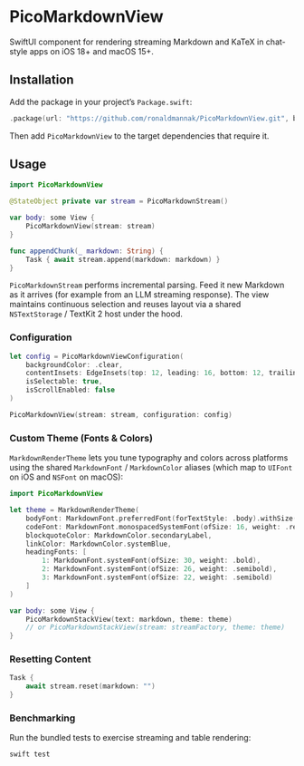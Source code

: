 # PicoMarkdownView

SwiftUI component for rendering streaming Markdown and KaTeX in chat-style apps on iOS 18+ and macOS 15+.

## Installation

Add the package in your project’s `Package.swift`:

```swift
.package(url: "https://github.com/ronaldmannak/PicoMarkdownView.git", branch: "main")
```

Then add `PicoMarkdownView` to the target dependencies that require it.

## Usage

```swift
import PicoMarkdownView

@StateObject private var stream = PicoMarkdownStream()

var body: some View {
    PicoMarkdownView(stream: stream)
}

func appendChunk(_ markdown: String) {
    Task { await stream.append(markdown: markdown) }
}
```

`PicoMarkdownStream` performs incremental parsing. Feed it new Markdown as it arrives (for example from an LLM streaming response). The view maintains continuous selection and reuses layout via a shared `NSTextStorage` / TextKit 2 host under the hood.

### Configuration

```swift
let config = PicoMarkdownViewConfiguration(
    backgroundColor: .clear,
    contentInsets: EdgeInsets(top: 12, leading: 16, bottom: 12, trailing: 16),
    isSelectable: true,
    isScrollEnabled: false
)

PicoMarkdownView(stream: stream, configuration: config)
```

### Custom Theme (Fonts & Colors)

`MarkdownRenderTheme` lets you tune typography and colors across platforms using the shared `MarkdownFont` / `MarkdownColor` aliases (which map to `UIFont` on iOS and `NSFont` on macOS):

```swift
import PicoMarkdownView

let theme = MarkdownRenderTheme(
    bodyFont: MarkdownFont.preferredFont(forTextStyle: .body).withSize(18),
    codeFont: MarkdownFont.monospacedSystemFont(ofSize: 16, weight: .regular),
    blockquoteColor: MarkdownColor.secondaryLabel,
    linkColor: MarkdownColor.systemBlue,
    headingFonts: [
        1: MarkdownFont.systemFont(ofSize: 30, weight: .bold),
        2: MarkdownFont.systemFont(ofSize: 26, weight: .semibold),
        3: MarkdownFont.systemFont(ofSize: 22, weight: .semibold)
    ]
)

var body: some View {
    PicoMarkdownStackView(text: markdown, theme: theme)
    // or PicoMarkdownStackView(stream: streamFactory, theme: theme)
}
```

### Resetting Content

```swift
Task {
    await stream.reset(markdown: "")
}
```

### Benchmarking

Run the bundled tests to exercise streaming and table rendering:

```bash
swift test
```

